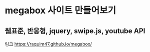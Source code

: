 # megabox 사이트 만들어보기

## 웹표준, 반응형, jquery, swipe.js, youtube API

링크
https://raquim47.github.io/megabox/
